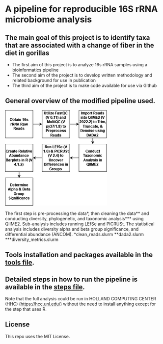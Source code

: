 # A pipeline for reproducible 16S rRNA microbiome analysis

## The main goal of this project is to identify taxa that are associated with a change of fiber in the diet in gorillas
- The first aim of this project is to analyze 16s rRNA samples using a bioinformatics pipeline
- The second aim of the project is to develop written methodology and related background for use in publication 
- The third aim of the project is to make code available for use via Github


## General overview of the modified pipeline used.
![pipeline-overview](https://github.com/ereisher/Capstone/blob/main/pipeline.drawio.png)

The first step is pre-processing the data*, then cleaning the data** and conducting diversity, phylogenetic, and taxonomic analysis*** using QIIME2. Sub-analysis includes running  LEfSe and PICRUSt. The statistical analysis includes diversity alpha and beta group significance, and differential abundance (ANCOM). 
*clean_reads.slurm **dada2.slurm ***diversity_metrics.slurm

## Tools installation and packages available in the [tools file](https://github.com/ereisher/Capstone/blob/main/tools.md).



## Detailed steps in how to run the pipeline is available in the [steps file](https://github.com/ereisher/Capstone/blob/main/steps.md).
Note that the full analysis could be run in HOLLAND COMPUTING CENTER (HHC) (https://hcc.unl.edu/) without the need to install anything except for the step that uses R.

## License
This repo uses the MIT License.
